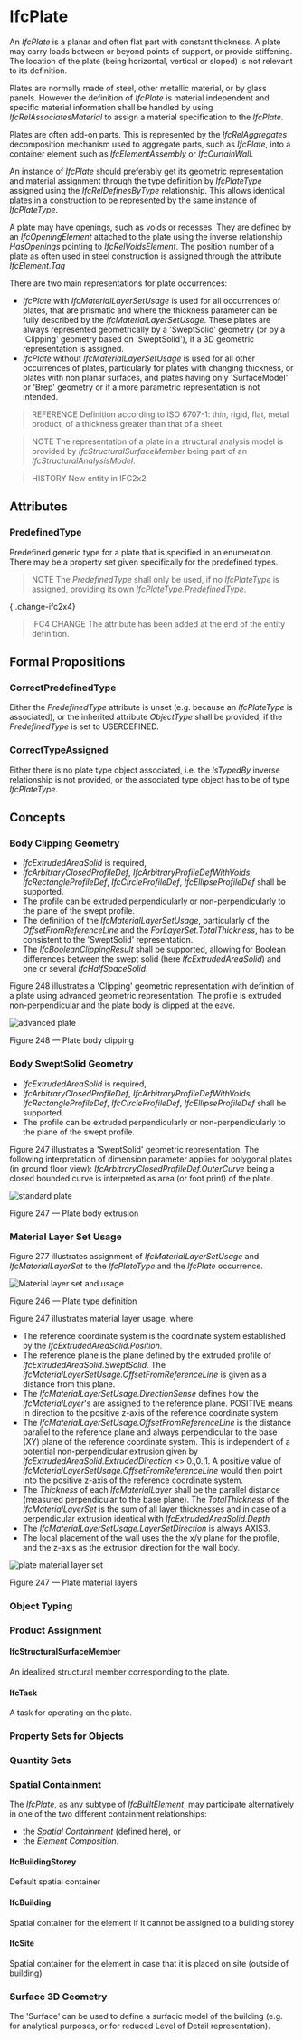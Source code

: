 # IfcPlate

An _IfcPlate_ is a planar and often flat part with constant thickness. A plate may carry loads between or beyond points of support, or provide stiffening. The location of the plate (being horizontal, vertical or sloped) is not relevant to its definition.

Plates are normally made of steel, other metallic material, or by glass panels. However the definition of _IfcPlate_ is material independent and specific material information shall be handled by using _IfcRelAssociatesMaterial_ to assign a material specification to the _IfcPlate_.

Plates are often add-on parts. This is represented by the _IfcRelAggregates_ decomposition mechanism used to aggregate parts, such as _IfcPlate_, into a container element such as _IfcElementAssembly_ or _IfcCurtainWall_.

An instance of _IfcPlate_ should preferably get its geometric representation and material assignment through the type definition by _IfcPlateType_ assigned using the _IfcRelDefinesByType_ relationship. This allows identical plates in a construction to be represented by the same instance of _IfcPlateType_.

A plate may have openings, such as voids or recesses. They are defined by an _IfcOpeningElement_ attached to the plate using the inverse relationship _HasOpenings_ pointing to _IfcRelVoidsElement_. The position number of a plate as often used in steel construction is assigned through the attribute _IfcElement.Tag_

There are two main representations for plate occurrences:

 * _IfcPlate_ with _IfcMaterialLayerSetUsage_ is used for all occurrences of plates, that are prismatic and where the thickness parameter can be fully described by the _IfcMaterialLayerSetUsage_. These plates are always represented geometrically by a 'SweptSolid' geometry (or by a 'Clipping' geometry based on 'SweptSolid'), if a 3D geometric representation is assigned.
 * _IfcPlate_ without _IfcMaterialLayerSetUsage_ is used for all other occurrences of plates, particularly for plates with changing thickness, or plates with non planar surfaces, and plates having only 'SurfaceModel' or 'Brep' geometry or if a more parametric representation is not intended.

> REFERENCE  Definition according to ISO 6707-1: thin, rigid, flat, metal product, of a thickness greater than that of a sheet.

> NOTE  The representation of a plate in a structural analysis model is provided by _IfcStructuralSurfaceMember_ being part of an _IfcStructuralAnalysisModel_.

> HISTORY  New entity in IFC2x2

## Attributes

### PredefinedType
Predefined generic type for a plate that is specified in an enumeration. There may be a property set given specifically for the predefined types.
> NOTE  The _PredefinedType_ shall only be used, if no _IfcPlateType_ is assigned, providing its own _IfcPlateType.PredefinedType_.

{ .change-ifc2x4}
> IFC4 CHANGE The attribute has been added at the end of the entity definition.

## Formal Propositions

### CorrectPredefinedType
Either the _PredefinedType_ attribute is unset (e.g. because an _IfcPlateType_ is associated), or the inherited attribute _ObjectType_ shall be provided, if the _PredefinedType_ is set to USERDEFINED.

### CorrectTypeAssigned
Either there is no plate type object associated, i.e. the _IsTypedBy_ inverse relationship is not provided, or the associated type object has to be of type _IfcPlateType_.

## Concepts

### Body Clipping Geometry

* _IfcExtrudedAreaSolid_ is required,
* _IfcArbitraryClosedProfileDef_, _IfcArbitraryProfileDefWithVoids_, _IfcRectangleProfileDef_, _IfcCircleProfileDef_, _IfcEllipseProfileDef_ shall be supported.
* The profile can be extruded perpendicularly or non-perpendicularly to the plane of the swept profile.
* The definition of the _IfcMaterialLayerSetUsage_, particularly of the _OffsetFromReferenceLine_ and the _ForLayerSet.TotalThickness_, has to be consistent to the 'SweptSolid' representation.
* The _IfcBooleanClippingResult_ shall be supported, allowing for Boolean differences between the swept solid (here _IfcExtrudedAreaSolid_) and one or several _IfcHalfSpaceSolid_.

Figure 248 illustrates a 'Clipping' geometric representation with definition of a plate using advanced geometric representation. The profile is extruded non-perpendicular and the plate body is clipped at the eave.

![advanced plate](../../../../figures/ifcslab_advanced-layout1.gif)

Figure 248 — Plate body clipping

### Body SweptSolid Geometry

* _IfcExtrudedAreaSolid_ is required,
* _IfcArbitraryClosedProfileDef_, _IfcArbitraryProfileDefWithVoids_, _IfcRectangleProfileDef_, _IfcCircleProfileDef_, _IfcEllipseProfileDef_ shall be supported.
* The profile can be extruded perpendicularly or non-perpendicularly to the plane of the swept profile.

Figure 247 illustrates a 'SweptSolid' geometric representation. The following interpretation of dimension parameter applies for polygonal plates (in ground floor view): _IfcArbitraryClosedProfileDef.OuterCurve_ being a closed bounded curve is interpreted as area (or foot print) of the plate.

![standard plate](../../../../figures/ifcslab_standard-layout1.gif)

Figure 247 — Plate body extrusion

### Material Layer Set Usage

Figure 277 illustrates assignment of _IfcMaterialLayerSetUsage_ and _IfcMaterialLayerSet_ to the _IfcPlateType_ and the _IfcPlate_ occurrence.

![Material layer set and usage](../../../../figures/ifcplate_materialusage-01.png) 

Figure 246 — Plate type definition

Figure 247 illustrates material layer usage, where:

* The reference coordinate system is the coordinate system established by the _IfcExtrudedAreaSolid.Position_.
* The reference plane is the plane defined by the extruded profile of _IfcExtrudedAreaSolid.SweptSolid_. The _IfcMaterialLayerSetUsage.OffsetFromReferenceLine_ is given as a distance from this plane.
* The _IfcMaterialLayerSetUsage.DirectionSense_ defines how the _IfcMaterialLayer_'s are assigned to the reference plane. POSITIVE means in direction to the positive z-axis of the reference coordinate system.
* The _IfcMaterialLayerSetUsage.OffsetFromReferenceLine_ is the distance parallel to the reference plane and always perpendicular to the base (XY) plane of the reference coordinate system. This is independent of a potential non-perpendicular extrusion given by _IfcExtrudedAreaSolid.ExtrudedDirection_ <> 0.,0.,1. A positive value of _IfcMaterialLayerSetUsage.OffsetFromReferenceLine_ would then point into the positive z-axis of the reference coordinate system.
* The _Thickness_ of each _IfcMaterialLayer_ shall be the parallel distance (measured perpendicular to the base plane). The _TotalThickness_ of the _IfcMaterialLayerSet_ is the sum of all layer thicknesses and in case of a perpendicular extrusion identical with _IfcExtrudedAreaSolid.Depth_
* The _IfcMaterialLayerSetUsage.LayerSetDirection_ is always AXIS3.
* The local placement of the wall uses the the x/y plane for the profile, and the z-axis as the extrusion direction for the wall body.

![plate material layer set](../../../../figures/ifcmateriallayersetusage_slab-01.png)

Figure 247 — Plate material layers


### Object Typing



### Product Assignment



#### IfcStructuralSurfaceMember

An idealized structural member corresponding to the plate.

#### IfcTask

A task for operating on the plate.

### Property Sets for Objects



### Quantity Sets



### Spatial Containment

The _IfcPlate_, as any subtype of _IfcBuiltElement_, may participate alternatively in one of the two different containment relationships:

* the _Spatial Containment_ (defined here), or
* the _Element Composition_.

#### IfcBuildingStorey

Default spatial container

#### IfcBuilding

Spatial container for the element if it cannot be assigned to a building storey

#### IfcSite

Spatial container for the element in case that it is placed on site (outside of building)

### Surface 3D Geometry

The 'Surface' can be used to define a surfacic model of the building (e.g. for analytical purposes, or for reduced Level of Detail representation).

